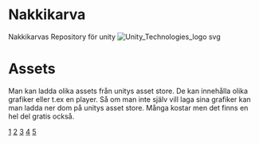 # Nakkikarva
Nakkikarvas Repository för unity
![Unity_Technologies_logo svg](https://user-images.githubusercontent.com/105705809/168759168-91469bd1-a0f4-47c6-ab1f-d3417e8ca181.png)

# Assets

Man kan ladda olika assets från unitys asset store. 
De kan innehålla olika grafiker eller t.ex en player. 
Så om man inte själv vill laga sina grafiker kan man ladda ner dom på unitys asset store. 
Många kostar men det finns en hel del gratis också. 

[1](https://assetstore.unity.com/packages/tools/physics/silantro-helicopter-simulator-toolkit-142612)
[2](https://assetstore.unity.com/packages/2d/gui/ui-kit-pro-huge-bundle-203543)
[3](https://assetstore.unity.com/packages/2d/textures-materials/free-christmas-gift-from-blink-2021-209810) 
[4](https://assetstore.unity.com/packages/2d/characters/enemy-galore-1-pixel-art-208921) 
[5](https://assetstore.unity.com/packages/2d/textures-materials/sky/20-stylized-skies-pack-179742) 
